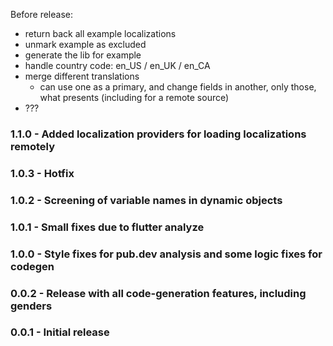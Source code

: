 Before release:
- return back all example localizations
- unmark example as excluded
- generate the lib for example
- handle country code: en_US / en_UK / en_CA
- merge different translations
  - can use one as a primary, and change fields in another, only those, what presents (including for a remote source)
- ???

### 1.1.0 - Added localization providers for loading localizations remotely
### 1.0.3 - Hotfix
### 1.0.2 - Screening of variable names in dynamic objects
### 1.0.1 - Small fixes due to flutter analyze
### 1.0.0 - Style fixes for pub.dev analysis and some logic fixes for codegen
### 0.0.2 - Release with all code-generation features, including genders
### 0.0.1 - Initial release
